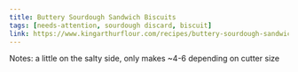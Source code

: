 ```yaml
---
title: Buttery Sourdough Sandwich Biscuits
tags: [needs-attention, sourdough discard, biscuit]
link: https://www.kingarthurflour.com/recipes/buttery-sourdough-sandwich-biscuits-recipe
---
```

Notes: a little on the salty side, only makes \~4-6 depending on cutter size  

